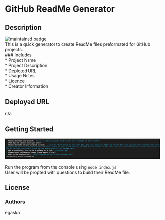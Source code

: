     
# GitHub ReadMe Generator
## Description
![maintained badge](https://img.shields.io/badge/Maintained%3F-true-blue) <br /> 
This is a quick generator to create ReadMe files preformated for GitHub projects. <br />### Includes  <br /> * Project Name  <br />* Project Description  <br />* Deploted URL  <br />* Usage Notes  <br />* Licence  <br />* Creator Information

## Deployed URL
n/a

## Getting Started
![Screenshot](/assets/screenshot.jpg) <br /> 

Run the program from the console using ``` node index.js ```  <br />  User will be propted with questions to build their ReadMe file. 
    
## License
 

### Authors 
egaska
 
